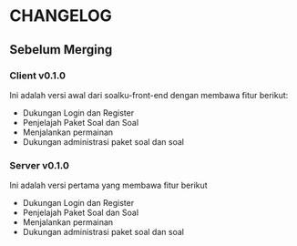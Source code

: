 # CHANGELOG

## Sebelum Merging

### Client v0.1.0

Ini adalah versi awal dari soalku-front-end dengan membawa fitur berikut:

- Dukungan Login dan Register
- Penjelajah Paket Soal dan Soal
- Menjalankan permainan
- Dukungan administrasi paket soal dan soal

### Server v0.1.0

Ini adalah versi pertama yang membawa fitur berikut

- Dukungan Login dan Register
- Penjelajah Paket Soal dan Soal
- Menjalankan permainan
- Dukungan administrasi paket soal dan soal
